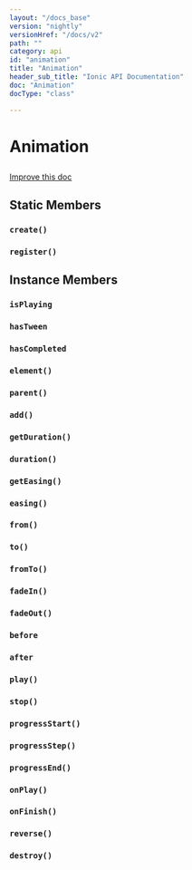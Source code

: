 ```yaml
---
layout: "/docs_base"
version: "nightly"
versionHref: "/docs/v2"
path: ""
category: api
id: "animation"
title: "Animation"
header_sub_title: "Ionic API Documentation"
doc: "Animation"
docType: "class"

---
```










<h1 class="api-title">
<a class="anchor" name="animation" href="#animation"></a>

Animation






</h1>

<a class="improve-v2-docs" href="http://github.com/driftyco/ionic/edit/2.0//ionic/animations/animation.ts#L1">
Improve this doc
</a>







<!-- @usage tag -->


<!-- @property tags -->
<h2><a class="anchor" name="static-members" href="#static-members"></a>Static Members</h2>
<div id="create"></div>
<h3><a class="anchor" name="create" href="#create"></a><code>create()</code>

</h3>











<div id="register"></div>
<h3><a class="anchor" name="register" href="#register"></a><code>register()</code>

</h3>













<!-- instance methods on the class -->

<h2><a class="anchor" name="instance-members" href="#instance-members"></a>Instance Members</h2>

<div id="isPlaying"></div>

<h3>
<a class="anchor" name="isPlaying" href="#isPlaying"></a>
<code>isPlaying</code>


</h3>












<div id="hasTween"></div>

<h3>
<a class="anchor" name="hasTween" href="#hasTween"></a>
<code>hasTween</code>


</h3>












<div id="hasCompleted"></div>

<h3>
<a class="anchor" name="hasCompleted" href="#hasCompleted"></a>
<code>hasCompleted</code>


</h3>












<div id="element"></div>

<h3>
<a class="anchor" name="element" href="#element"></a>
<code>element()</code>


</h3>












<div id="parent"></div>

<h3>
<a class="anchor" name="parent" href="#parent"></a>
<code>parent()</code>


</h3>












<div id="add"></div>

<h3>
<a class="anchor" name="add" href="#add"></a>
<code>add()</code>


</h3>












<div id="getDuration"></div>

<h3>
<a class="anchor" name="getDuration" href="#getDuration"></a>
<code>getDuration()</code>


</h3>












<div id="duration"></div>

<h3>
<a class="anchor" name="duration" href="#duration"></a>
<code>duration()</code>


</h3>












<div id="getEasing"></div>

<h3>
<a class="anchor" name="getEasing" href="#getEasing"></a>
<code>getEasing()</code>


</h3>












<div id="easing"></div>

<h3>
<a class="anchor" name="easing" href="#easing"></a>
<code>easing()</code>


</h3>












<div id="from"></div>

<h3>
<a class="anchor" name="from" href="#from"></a>
<code>from()</code>


</h3>












<div id="to"></div>

<h3>
<a class="anchor" name="to" href="#to"></a>
<code>to()</code>


</h3>












<div id="fromTo"></div>

<h3>
<a class="anchor" name="fromTo" href="#fromTo"></a>
<code>fromTo()</code>


</h3>












<div id="fadeIn"></div>

<h3>
<a class="anchor" name="fadeIn" href="#fadeIn"></a>
<code>fadeIn()</code>


</h3>












<div id="fadeOut"></div>

<h3>
<a class="anchor" name="fadeOut" href="#fadeOut"></a>
<code>fadeOut()</code>


</h3>












<div id="before"></div>

<h3>
<a class="anchor" name="before" href="#before"></a>
<code>before</code>


</h3>












<div id="after"></div>

<h3>
<a class="anchor" name="after" href="#after"></a>
<code>after</code>


</h3>












<div id="play"></div>

<h3>
<a class="anchor" name="play" href="#play"></a>
<code>play()</code>


</h3>












<div id="stop"></div>

<h3>
<a class="anchor" name="stop" href="#stop"></a>
<code>stop()</code>


</h3>












<div id="progressStart"></div>

<h3>
<a class="anchor" name="progressStart" href="#progressStart"></a>
<code>progressStart()</code>


</h3>












<div id="progressStep"></div>

<h3>
<a class="anchor" name="progressStep" href="#progressStep"></a>
<code>progressStep()</code>


</h3>












<div id="progressEnd"></div>

<h3>
<a class="anchor" name="progressEnd" href="#progressEnd"></a>
<code>progressEnd()</code>


</h3>












<div id="onPlay"></div>

<h3>
<a class="anchor" name="onPlay" href="#onPlay"></a>
<code>onPlay()</code>


</h3>












<div id="onFinish"></div>

<h3>
<a class="anchor" name="onFinish" href="#onFinish"></a>
<code>onFinish()</code>


</h3>












<div id="reverse"></div>

<h3>
<a class="anchor" name="reverse" href="#reverse"></a>
<code>reverse()</code>


</h3>












<div id="destroy"></div>

<h3>
<a class="anchor" name="destroy" href="#destroy"></a>
<code>destroy()</code>


</h3>










<!-- related link --><!-- end content block -->


<!-- end body block -->
